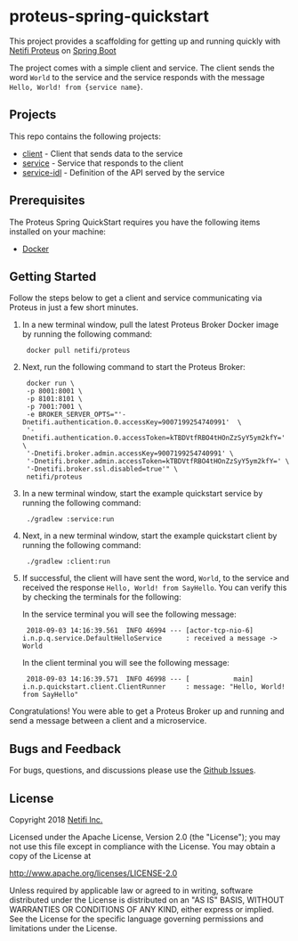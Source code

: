 # proteus-spring-quickstart
This project provides a scaffolding for getting up and running quickly with [Netifi Proteus](http://www.netifi.com/proteus.html) on [Spring Boot](https://spring.io/projects/spring-boot)

The project comes with a simple client and service. The client sends the word `World` to the service and the service responds with the message `Hello, World! from {service name}`.

## Projects
This repo contains the following projects:

* [client](client) - Client that sends data to the service
* [service](service) - Service that responds to the client
* [service-idl](service-idl) - Definition of the API served by the service

## Prerequisites
The Proteus Spring QuickStart requires you have the following items installed on your machine:

* [Docker](https://docs.docker.com/install/)

## Getting Started
Follow the steps below to get a client and service communicating via Proteus in just a few short minutes.

1. In a new terminal window, pull the latest Proteus Broker Docker image by running the following command:

        docker pull netifi/proteus
        
2. Next, run the following command to start the Proteus Broker:

        docker run \
        -p 8001:8001 \
        -p 8101:8101 \
        -p 7001:7001 \
        -e BROKER_SERVER_OPTS="'-Dnetifi.authentication.0.accessKey=9007199254740991'  \
        '-Dnetifi.authentication.0.accessToken=kTBDVtfRBO4tHOnZzSyY5ym2kfY=' \
        '-Dnetifi.broker.admin.accessKey=9007199254740991' \
        '-Dnetifi.broker.admin.accessToken=kTBDVtfRBO4tHOnZzSyY5ym2kfY=' \
        '-Dnetifi.broker.ssl.disabled=true'" \
        netifi/proteus

3. In a new terminal window, start the example quickstart service by running the following command:

        ./gradlew :service:run
        
4. Next, in a new terminal window, start the example quickstart client by running the following command:

        ./gradlew :client:run
        
5. If successful, the client will have sent the word, `World`, to the service and received the response `Hello, World! from SayHello`. You can verify this by checking the terminals for the following:

    In the service terminal you will see the following message:
    
        2018-09-03 14:16:39.561  INFO 46994 --- [actor-tcp-nio-6] i.n.p.q.service.DefaultHelloService      : received a message -> World

    In the client terminal you will see the following message:
    
        2018-09-03 14:16:39.571  INFO 46998 --- [           main] i.n.p.quickstart.client.ClientRunner     : message: "Hello, World! from SayHello"

Congratulations! You were able to get a Proteus Broker up and running and send a message between a client and a microservice.

## Bugs and Feedback
For bugs, questions, and discussions please use the [Github Issues](https://github.com/netifi/proteus-spring-quickstart/issues).

## License
Copyright 2018 [Netifi Inc.](https://www.netifi.com)

Licensed under the Apache License, Version 2.0 (the "License");
you may not use this file except in compliance with the License.
You may obtain a copy of the License at

   http://www.apache.org/licenses/LICENSE-2.0

Unless required by applicable law or agreed to in writing, software
distributed under the License is distributed on an "AS IS" BASIS,
WITHOUT WARRANTIES OR CONDITIONS OF ANY KIND, either express or implied.
See the License for the specific language governing permissions and
limitations under the License.
